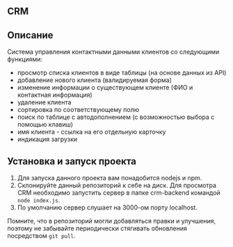 ## CRM

## Описание

Система управления контактными данными клиентов со следующими функциями:

- просмотр списка клиентов в виде таблицы (на основе данных из API)
- добавление нового клиента (валидируемая форма)
- изменение информации о существующем клиенте (ФИО и контактная информация)
- удаление клиента
- сортировка по соответствующему полю
- поиск по таблице с автодополнением (с возможностью выбора с помощью клавиш)
- имя клиента - ссылка на его отдельную карточку
- индикация загрузки
  
## Установка и запуск проекта

1. Для запуска данного проекта вам понадобится nodejs и npm.
2. Склонируйте данный репозиторий к себе на диск. Для просмотра CRM необходимо запустить сервер в папке crm-backend командой `node index.js`.
3. По умолчанию сервер слушает на 3000-ом порту localhost.

Помните, что в репозиторий могли добавляться правки и улучшения, поэтому не забывайте периодически стягивать обновления посредством `git pull`.

